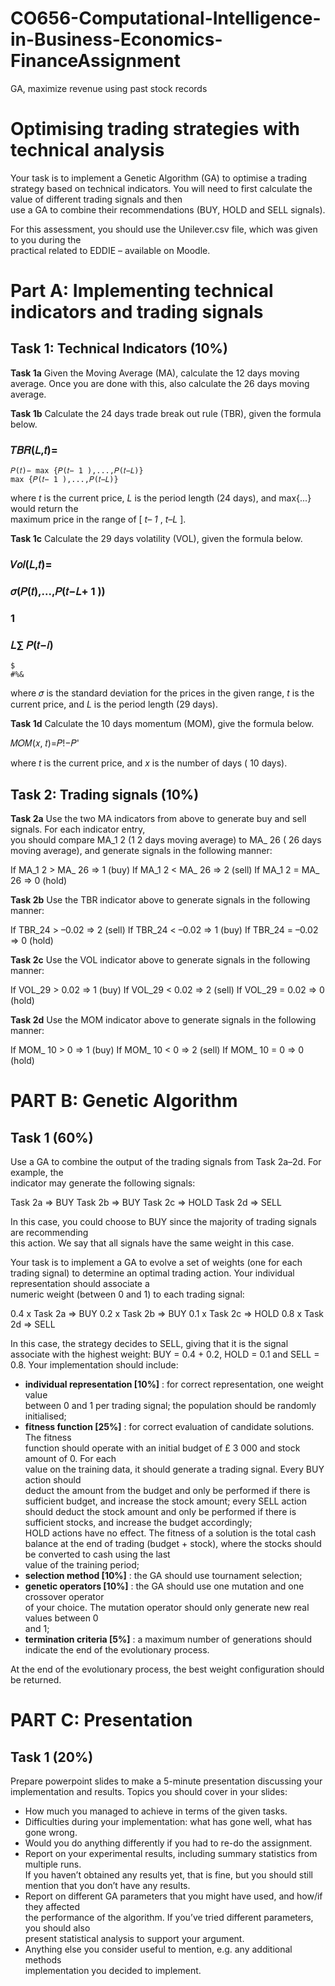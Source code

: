 # CO656-Computational-Intelligence-in-Business-Economics-FinanceAssignment
GA, maximize revenue using past stock records

# Optimising trading strategies with technical analysis

Your	 task	 is	 to	 implement	 a	 Genetic	 Algorithm	 (GA)	 to	 optimise a	 trading	 strategy	 based	 on	
technical	indicators.	You	will	need	to	first	calculate	the	value	of	different	trading	signals	and	then	
use	a	GA	to	combine	their	recommendations	(BUY,	HOLD	and	SELL	signals).

For	 this	 assessment,	 you	 should	 use	 the	 Unilever.csv	 file,	 which	 was	 given	 to	 you	 during	 the	
practical	related	to	EDDIE – available	on	Moodle.

# Part A: Implementing technical indicators and trading signals

## Task 1: Technical Indicators (10%)

**Task 1a**
Given	the	Moving	Average	(MA),	calculate	the 	12	 days	moving	average.	Once	you	
are	done	with	this,	also	calculate	the	 26	 days	moving	average.

**Task 1b**
Calculate	the	24	days	trade	break	out	rule	(TBR),	given	the	formula	below.

### 𝑇𝐵𝑅(𝐿,𝑡)=

```
𝑃(𝑡)− max {𝑃(𝑡− 1 ),...,𝑃(𝑡−𝐿)}
max {𝑃(𝑡− 1 ),...,𝑃(𝑡−𝐿)}
```
where	 _t_ is	 the	 current	 price,	 _L_ is	 the	 period	 length	 (24	 days),	 and	 max{...}	 would	 return	 the	
maximum	price	in	the	range	of	[ _t– 1_ ,	 _t–L_ ].

**Task 1c**
Calculate	the	29	days	volatility	(VOL),	given	the	formula	below.


### 𝑉𝑜𝑙(𝐿,𝑡)=

### 𝜎(𝑃(𝑡),...,𝑃(𝑡−𝐿+ 1 ))

### 1

### 𝐿∑ 𝑃(𝑡−𝑖)

```
$
#%&
```
where	𝜎 is	the	standard	deviation	for	the	prices	in	the	given	range,	 _t_ is	the	current	price,	and	 _L_
is	the	period	length	(29	days).

**Task 1d**
Calculate	the	 10	 days	momentum	(MOM),	give	the	formula	below.

𝑀𝑂𝑀(𝑥, 𝑡)=𝑃!−𝑃'

where	 _t_ is	the	current	price,	and	 _x_ is	the	number	of	days ( 10	 days).

## Task 2: Trading signals (10%)

**Task 2a**
Use	the	two	MA	indicators	from	above	to	generate	buy	and	sell	signals.	For	each	indicator	entry,	
you	should	compare	MA_1 2	 (1 2	 days	moving	average)	to	MA_ 26	 ( 26	 days	moving	average),	and	
generate	signals	in	the	following	manner:

If	MA_1 2	 >	MA_ 26	 =>	1	(buy)
If	MA_1 2	 <	MA_ 26	 =>	2	(sell)
If	MA_1 2	 =	MA_ 26	 =>	0	(hold)

**Task 2b**
Use	the	TBR	indicator	above	to	generate	signals	in	the	following	manner:

If	TBR_24	>	–0.02	=> 2	(sell)
If	TBR_24	<	–0.02	=>	1	(buy)
If	TBR_24	=	–0.02	=>	0	(hold)

**Task 2c**
Use	the	VOL indicator	above	to	generate	signals	in	the	following	manner:

If	VOL_29	>	0.02	=>	1	(buy)
If	VOL_29	<	0.02	=>	2	(sell)
If	VOL_29	=	0.02	=>	0	(hold)

**Task 2d**
Use	the	MOM indicator	above	to	generate	signals	in	the	following	manner:

If	MOM_ 10	 >	0	=>	1	(buy)
If	MOM_ 10	 <	0	=>	2	(sell)
If	MOM_ 10	 =	0	=>	0	(hold)


# PART B: Genetic Algorithm

## Task 1 (60%)

Use	 a	 GA	 to	 combine	 the	 output	 of	 the	 trading	 signals	 from	 Task	 2a–2d.	 For	 example,	 the	
indicator	may	generate	the	following	signals:

Task	2a	=>	BUY
Task	2b	=>	BUY
Task	2c	=>	HOLD
Task	2d	=>	SELL

In this	case,	you	could	choose	to	BUY	since	the	majority	of	trading	signals	are	recommending	
this	action.	We	say	that	all	signals	have	the	same	weight	in	this	case.

Your	 task	 is	 to	 implement	 a	 GA	 to	 evolve	 a	 set	 of	 weights	 (one	 for	 each	 trading	 signal)	 to	
determine	 an	 optimal	 trading	 action.	 Your	 individual	 representation	 should	 associate	 a	
numeric	weight	(between	0	and	1)	to	each	trading	signal:

0.4	x	Task	2a	=>	BUY
0.2	x	Task	2b	=>	BUY
0.1	x	Task	2c	=>	HOLD
0.8	x	Task	2d	=>	SELL

In	this	case,	the	strategy	decides	to	SELL,	giving	that	it	is	the	signal	associate	with	the	highest	
weight:	BUY	=	0.4	+	0.2,	HOLD	=	0.1	and	SELL	=	0.8.	Your	implementation	should	include:

- **individual	 representation	 [10%]** :	 for	 correct	 representation,	 one	 weight	 value	
    between	0	and	1	per	trading	signal; the	population	should	be	randomly	initialised;
- **fitness	 function	 [25%]** :	 for	 correct	 evaluation	 of	 candidate	 solutions.	 The	 fitness	
    function	should	operate	with	an	initial	budget	of	£ 3 000	and	stock	amount	of	0. For	each	
    value	on	the	training	data,	it	should	generate	a	trading	signal.	Every	BUY	action	should	
    deduct	the	amount	from	the	budget	and	only	be	performed	if	there	is	sufficient	budget,	
    and	increase	the	stock	amount;	every	SELL	action	should	deduct	the	stock	amount	and	
    only	 be performed	 if	 there	 is	 sufficient	 stocks,	 and	 increase	 the	 budget	 accordingly;	
    HOLD	actions	have	no	effect.	The	fitness	of	a	solution	is	the	total	cash	balance	at	the	end	
    of	trading	(budget	+	stock),	where	the	stocks	should	be	converted	to	cash	using	the	last	
    value	of	the	training	period;
- **selection	method	[10%]** :	the	GA	should	use	tournament	selection;
- **genetic	operators	[10%]** :	the	GA	should	use	one	mutation	and	one	crossover	operator	
    of	your	choice.	The	mutation	operator	should	only	generate	new	real	values	between	0	
    and	1;
- **termination	criteria	[5%]** :	a	maximum	number	of	generations	should	indicate	the	end	
    of	the	evolutionary	process.

At	the	end	of	the	evolutionary	process,	the	best	weight	configuration	should	be	returned.


# PART C: Presentation

## Task 1 (20%)

Prepare	powerpoint	slides	to	make	a	5-minute	presentation	discussing your	implementation	and	
results.	Topics	you	should	cover	in	your	slides:

- How	much	you	managed	to	achieve	in	terms	of	the	given	tasks.
- Difficulties	during	your	implementation:	what	has	gone	well,	what	has	gone	wrong.
- Would	you	do	anything	differently	if	you	had	to	re-do the assignment.
- Report	on	your	experimental	results,	including	summary	statistics from	multiple	runs.	
    If	you	haven’t	obtained	any	results	yet,	that	is	fine,	but	you	should	still	mention	that	you	
    don’t	have	any	results.
- Report	on	different	GA	parameters	that	you	might	have	used,	and	how/if	they	affected	
    the	performance	of	the	algorithm.	If	you’ve	tried	different	parameters,	you	should	also	
    present	statistical	analysis	to	support	your	argument.
- Anything	 else	 you	 consider	 useful	 to	 mention,	 e.g.	 any	 additional	 methods	
    implementation	you	decided	to	implement.

